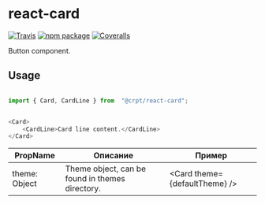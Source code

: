 # react-card

[![Travis][build-badge]][build]
[![npm package][npm-badge]][npm]
[![Coveralls][coveralls-badge]][coveralls]

Button component.

## Usage

```javascript

import { Card, CardLine } from  "@crpt/react-card";


<Card>
    <CardLine>Card line content.</CardLine>
</Card>

```

| PropName | Описание | Пример |
|---|---|---|
| theme: Object | Theme object, can be found in themes directory. | &lt;Card theme={defaultTheme} /> |

[build-badge]: https://img.shields.io/travis/user/repo/master.png?style=flat-square
[build]: https://travis-ci.org/user/repo

[npm-badge]: https://img.shields.io/npm/v/npm-package.png?style=flat-square
[npm]: https://www.npmjs.org/package/npm-package

[coveralls-badge]: https://img.shields.io/coveralls/user/repo/master.png?style=flat-square
[coveralls]: https://coveralls.io/github/user/repo
